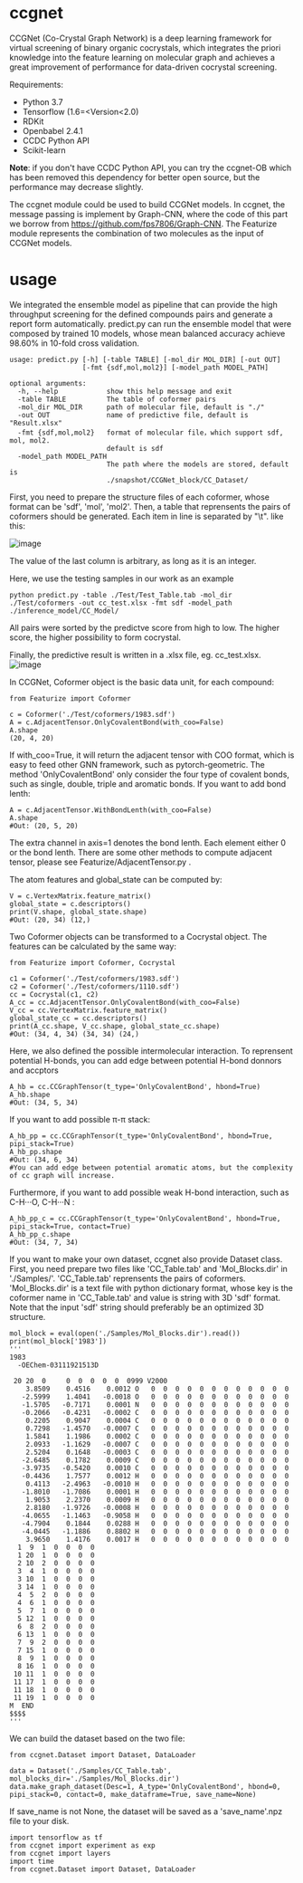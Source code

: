 # ccgnet
CCGNet (Co-Crystal Graph Network) is a deep learning framework for virtual screening of binary organic cocrystals, which integrates the priori knowledge into the feature learning on molecular graph and achieves a great improvement of performance for data-driven cocrystal screening.

Requirements:
* Python 3.7
* Tensorflow (1.6=<Version<2.0)
* RDKit
* Openbabel 2.4.1
* CCDC Python API 
* Scikit-learn

**Note**: if you don't have CCDC Python API, you can try the ccgnet-OB which has been removed this dependency for better open source, but the performance may decrease slightly.

The ccgnet module could be used to build CCGNet models. In ccgnet, the message passing is implement by Graph-CNN, where the code of this part we borrow from https://github.com/fps7806/Graph-CNN. The Featurize module represents the combination of two molecules as the input of CCGNet models.
# usage
We integrated the ensemble model as pipeline that can provide the high throughput screening for the defined compounds pairs and generate a report form automatically. 
predict.py can run the ensemble model that were composed by trained 10 models, whose mean balanced accuracy achieve 98.60% in 10-fold cross validation.
~~~
usage: predict.py [-h] [-table TABLE] [-mol_dir MOL_DIR] [-out OUT]
                  [-fmt {sdf,mol,mol2}] [-model_path MODEL_PATH]

optional arguments:
  -h, --help            show this help message and exit
  -table TABLE          The table of coformer pairs
  -mol_dir MOL_DIR      path of molecular file, default is "./"
  -out OUT              name of predictive file, default is "Result.xlsx"
  -fmt {sdf,mol,mol2}   format of molecular file，which support sdf, mol, mol2.
                        default is sdf
  -model_path MODEL_PATH
                        The path where the models are stored, default is
                        ./snapshot/CCGNet_block/CC_Dataset/
~~~
First, you need to prepare the structure files of each coformer, whose format can be 'sdf', 'mol', 'mol2'.
Then, a table that reprensents the pairs of coformers should be generated. Each item in line is separated by "\t". like this:

![image](https://github.com/Saoge123/ccgnet/blob/main/img/table-example.png)

The value of the last column is arbitrary, as long as it is an integer. 

Here, we use the testing samples in our work as an example
~~~
python predict.py -table ./Test/Test_Table.tab -mol_dir ./Test/coformers -out cc_test.xlsx -fmt sdf -model_path ./inference_model/CC_Model/
~~~
All pairs were sorted by the predictve score from high to low. The higher score, the higher possibility to form cocrystal.

Finally, the predictive result is written in a .xlsx file, eg. cc_test.xlsx. 
![image](https://github.com/Saoge123/ccgnet/blob/main/img/xlsx.png)

In CCGNet, Coformer object is the basic data unit, for each compound:
~~~
from Featurize import Coformer

c = Coformer('./Test/coformers/1983.sdf')
A = c.AdjacentTensor.OnlyCovalentBond(with_coo=False)
A.shape
(20, 4, 20)
~~~
If with_coo=True, it will return the adjacent tensor with COO format, which is easy to feed other GNN framework, such as pytorch-geometric.
The method 'OnlyCovalentBond' only consider the four type of covalent bonds, such as single, double, triple and aromatic bonds.
If you want to add bond lenth:
~~~
A = c.AdjacentTensor.WithBondLenth(with_coo=False)
A.shape
#Out: (20, 5, 20)
~~~
The extra channel in axis=1 denotes the bond lenth. Each element either 0 or the bond lenth.
There are some other methods to compute adjacent tensor, please see Featurize/AdjacentTensor.py .

The atom features and global_state can be computed by:
~~~
V = c.VertexMatrix.feature_matrix()
global_state = c.descriptors()
print(V.shape, global_state.shape)
#Out: (20, 34) (12,)
~~~
Two Coformer objects can be transformed to a Cocrystal object. The features can be calculated by the same way:
~~~
from Featurize import Coformer, Cocrystal

c1 = Coformer('./Test/coformers/1983.sdf')
c2 = Coformer('./Test/coformers/1110.sdf')
cc = Cocrystal(c1, c2)
A_cc = cc.AdjacentTensor.OnlyCovalentBond(with_coo=False)
V_cc = cc.VertexMatrix.feature_matrix()
global_state_cc = cc.descriptors()
print(A_cc.shape, V_cc.shape, global_state_cc.shape)
#Out: (34, 4, 34) (34, 34) (24,)
~~~
Here, we also defined the possible intermolecular interaction. To reprensent potential H-bonds, you can add edge between potential H-bond donnors and accptors
~~~
A_hb = cc.CCGraphTensor(t_type='OnlyCovalentBond', hbond=True)
A_hb.shape
#Out: (34, 5, 34) 
~~~
If you want to add possible π-π stack:
~~~
A_hb_pp = cc.CCGraphTensor(t_type='OnlyCovalentBond', hbond=True, pipi_stack=True)
A_hb_pp.shape
#Out: (34, 6, 34)
#You can add edge between potential aromatic atoms, but the complexity of cc graph will increase.
~~~
Furthermore, if you want to add possible weak H-bond interaction, such as C-H···O, C-H···N :
~~~
A_hb_pp_c = cc.CCGraphTensor(t_type='OnlyCovalentBond', hbond=True, pipi_stack=True, contact=True)
A_hb_pp_c.shape
#Out: (34, 7, 34)
~~~
If you want to make your own dataset, ccgnet also provide Dataset class.
First, you need prepare two files like 'CC_Table.tab' and 'Mol_Blocks.dir' in './Samples/'.
'CC_Table.tab' reprensents the pairs of coformers. 
'Mol_Blocks.dir' is a text file with python dictionary format, whose key is the coformer name in 'CC_Table.tab' and value is string with 3D 'sdf' format.
Note that the input 'sdf' string should preferably be an optimized 3D structure.
~~~
mol_block = eval(open('./Samples/Mol_Blocks.dir').read())
print(mol_block['1983'])
'''
1983
  -OEChem-03111921513D

 20 20  0     0  0  0  0  0  0999 V2000
    3.8509    0.4516    0.0012 O   0  0  0  0  0  0  0  0  0  0  0  0
   -2.5999    1.4041   -0.0018 O   0  0  0  0  0  0  0  0  0  0  0  0
   -1.5705   -0.7171    0.0001 N   0  0  0  0  0  0  0  0  0  0  0  0
   -0.2066   -0.4231   -0.0002 C   0  0  0  0  0  0  0  0  0  0  0  0
    0.2205    0.9047    0.0004 C   0  0  0  0  0  0  0  0  0  0  0  0
    0.7298   -1.4570   -0.0007 C   0  0  0  0  0  0  0  0  0  0  0  0
    1.5841    1.1986    0.0002 C   0  0  0  0  0  0  0  0  0  0  0  0
    2.0933   -1.1629   -0.0007 C   0  0  0  0  0  0  0  0  0  0  0  0
    2.5204    0.1648   -0.0003 C   0  0  0  0  0  0  0  0  0  0  0  0
   -2.6485    0.1782    0.0009 C   0  0  0  0  0  0  0  0  0  0  0  0
   -3.9735   -0.5420    0.0010 C   0  0  0  0  0  0  0  0  0  0  0  0
   -0.4436    1.7577    0.0012 H   0  0  0  0  0  0  0  0  0  0  0  0
    0.4113   -2.4963   -0.0010 H   0  0  0  0  0  0  0  0  0  0  0  0
   -1.8010   -1.7086    0.0001 H   0  0  0  0  0  0  0  0  0  0  0  0
    1.9053    2.2370    0.0009 H   0  0  0  0  0  0  0  0  0  0  0  0
    2.8180   -1.9726   -0.0008 H   0  0  0  0  0  0  0  0  0  0  0  0
   -4.0655   -1.1463   -0.9058 H   0  0  0  0  0  0  0  0  0  0  0  0
   -4.7904    0.1844    0.0288 H   0  0  0  0  0  0  0  0  0  0  0  0
   -4.0445   -1.1886    0.8802 H   0  0  0  0  0  0  0  0  0  0  0  0
    3.9650    1.4176    0.0017 H   0  0  0  0  0  0  0  0  0  0  0  0
  1  9  1  0  0  0  0
  1 20  1  0  0  0  0
  2 10  2  0  0  0  0
  3  4  1  0  0  0  0
  3 10  1  0  0  0  0
  3 14  1  0  0  0  0
  4  5  2  0  0  0  0
  4  6  1  0  0  0  0
  5  7  1  0  0  0  0
  5 12  1  0  0  0  0
  6  8  2  0  0  0  0
  6 13  1  0  0  0  0
  7  9  2  0  0  0  0
  7 15  1  0  0  0  0
  8  9  1  0  0  0  0
  8 16  1  0  0  0  0
 10 11  1  0  0  0  0
 11 17  1  0  0  0  0
 11 18  1  0  0  0  0
 11 19  1  0  0  0  0
M  END
$$$$
'''
~~~
We can build the dataset based on the two file:
~~~
from ccgnet.Dataset import Dataset, DataLoader

data = Dataset('./Samples/CC_Table.tab', mol_blocks_dir='./Samples/Mol_Blocks.dir')
data.make_graph_dataset(Desc=1, A_type='OnlyCovalentBond', hbond=0, pipi_stack=0, contact=0, make_dataframe=True, save_name=None)
~~~
If save_name is not None, the dataset will be saved as a 'save_name'.npz file to your disk. 
~~~
import tensorflow as tf
from ccgnet import experiment as exp
from ccgnet import layers
import time
from ccgnet.Dataset import Dataset, DataLoader
~~~
